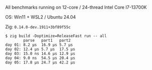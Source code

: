 All benchmarks running on 12-core / 24-thread Intel Core I7-13700K

OS: Win11 + WSL2 / Ubuntu 24.04

Zig: `0.14.0-dev.1911+3bf89f55c`

```
$ zig build -Doptimize=ReleaseFast run -- all
        parse   part1   part2
day 01: 8.2 µs  16.9 µs 5.7 µs
day 02: 12.4 µs 5.7 µs  17.5 µs
day 03: 15.0 ns 14.6 µs 12.9 µs
day 04: 9.0 ns  54.5 µs 20.4 µs
day 05: 17.8 µs 24.7 µs 42.2 µs
```
